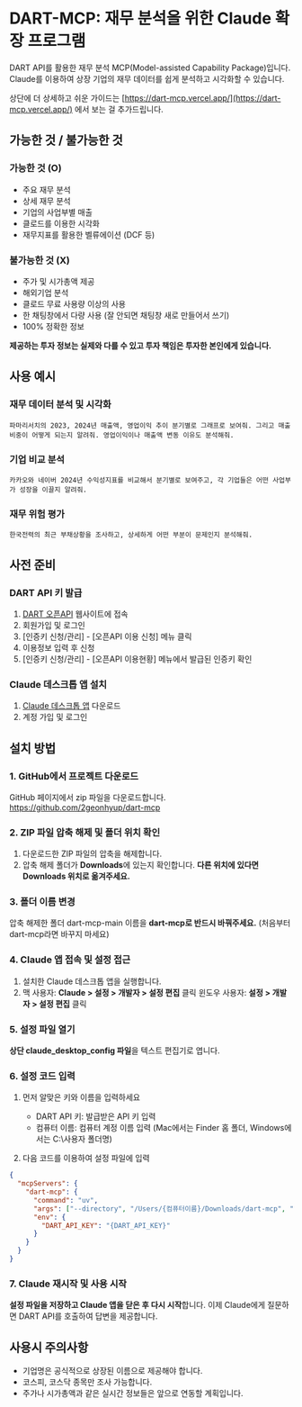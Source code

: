 # DART-MCP: 재무 분석을 위한 Claude 확장 프로그램

DART API를 활용한 재무 분석 MCP(Model-assisted Capability Package)입니다. Claude를 이용하여 상장 기업의 재무 데이터를 쉽게 분석하고 시각화할 수 있습니다.

상단에 더 상세하고 쉬운 가이드는 [https://dart-mcp.vercel.app/](https://dart-mcp.vercel.app/) 에서 보는 걸 추가드립니다.

## 가능한 것 / 불가능한 것

### 가능한 것 (O)
- 주요 재무 분석
- 상세 재무 분석
- 기업의 사업부별 매출
- 클로드를 이용한 시각화
- 재무지표를 활용한 벨류에이션 (DCF 등)

### 불가능한 것 (X)
- 주가 및 시가총액 제공
- 해외기업 분석
- 클로드 무료 사용량 이상의 사용
- 한 채팅창에서 다량 사용 (잘 안되면 채팅창 새로 만들어서 쓰기)
- 100% 정확한 정보

**제공하는 투자 정보는 실제와 다를 수 있고 투자 책임은 투자한 본인에게 있습니다.**

## 사용 예시

### 재무 데이터 분석 및 시각화
```
파마리서치의 2023, 2024년 매출액, 영업이익 추이 분기별로 그래프로 보여줘. 그리고 매출비중이 어떻게 되는지 알려줘. 영업이익이나 매출액 변동 이유도 분석해줘.
```

### 기업 비교 분석
```
카카오와 네이버 2024년 수익성지표를 비교해서 분기별로 보여주고, 각 기업들은 어떤 사업부가 성장을 이끌지 알려줘.
```

### 재무 위험 평가
```
한국전력의 최근 부채상황을 조사하고, 상세하게 어떤 부분이 문제인지 분석해줘.
```

## 사전 준비

### DART API 키 발급
1. [DART 오픈API](https://opendart.fss.or.kr) 웹사이트에 접속
2. 회원가입 및 로그인
3. [인증키 신청/관리] - [오픈API 이용 신청] 메뉴 클릭
4. 이용정보 입력 후 신청
5. [인증키 신청/관리] - [오픈API 이용현황] 메뉴에서 발급된 인증키 확인

### Claude 데스크톱 앱 설치
1. [Claude 데스크톱 앱](https://claude.ai/desktop) 다운로드 
2. 계정 가입 및 로그인

## 설치 방법

### 1. GitHub에서 프로젝트 다운로드
GitHub 페이지에서 zip 파일을 다운로드합니다.
https://github.com/2geonhyup/dart-mcp

### 2. ZIP 파일 압축 해제 및 폴더 위치 확인
1) 다운로드한 ZIP 파일의 압축을 해제합니다.
2) 압축 해제 폴더가 **Downloads**에 있는지 확인합니다. **다른 위치에 있다면 Downloads 위치로 옮겨주세요.**

### 3. 폴더 이름 변경
압축 해제한 폴더 dart-mcp-main 이름을 **dart-mcp로 반드시 바꿔주세요.** (처음부터 dart-mcp라면 바꾸지 마세요)

### 4. Claude 앱 접속 및 설정 접근
1) 설치한 Claude 데스크톱 앱을 실행합니다.
2) 맥 사용자: **Claude > 설정 > 개발자 > 설정 편집** 클릭
   윈도우 사용자: **설정 > 개발자 > 설정 편집** 클릭

### 5. 설정 파일 열기
**상단 claude_desktop_config 파일**을 텍스트 편집기로 엽니다.

### 6. 설정 코드 입력
1. 먼저 알맞은 키와 이름을 입력하세요
   - DART API 키: 발급받은 API 키 입력
   - 컴퓨터 이름: 컴퓨터 계정 이름 입력 (Mac에서는 Finder 홈 폴더, Windows에서는 C:\사용자 폴더명)

2. 다음 코드를 이용하여 설정 파일에 입력
```json
{
  "mcpServers": {
    "dart-mcp": {
      "command": "uv",
      "args": ["--directory", "/Users/{컴퓨터이름}/Downloads/dart-mcp", "run", "dart.py"],
      "env": {
        "DART_API_KEY": "{DART_API_KEY}"
      }
    }
  }
}
```

### 7. Claude 재시작 및 사용 시작
**설정 파일을 저장하고 Claude 앱을 닫은 후 다시 시작**합니다.
이제 Claude에게 질문하면 DART API를 호출하여 답변을 제공합니다.

## 사용시 주의사항
- 기업명은 공식적으로 상장된 이름으로 제공해야 합니다.
- 코스피, 코스닥 종목만 조사 가능합니다.
- 주가나 시가총액과 같은 실시간 정보들은 앞으로 연동할 계획입니다. 